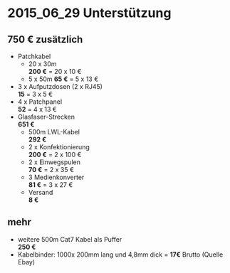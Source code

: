 # 2015_06_29 Unterstützung
## 750 € zusätzlich
* Patchkabel
  * 20 x 30m  
    **200 €** = 20 x 10 €
  * 5 x 50m 
    **65 €** = 5 x 13 €
* 3 x Aufputzdosen (2 x RJ45)  
  **15** = 3 x 5 €
* 4 x Patchpanel  
  **52** = 4 x 13 €
* Glasfaser-Strecken  
  **651 €**
    * 500m LWL-Kabel  
      **292 €**
    * 2 x Konfektionierung  
      **200 €** = 2 x 100 € 
    * 2 x Einwegspulen  
      **70 €** = 2 x 35 €
    * 3 Medienkonverter  
      **81 €** = 3 x 27 €
    * Versand  
      **8 €**

## mehr
* weitere 500m Cat7 Kabel als Puffer  
  **250 €**
* Kabelbinder: 1000x 200mm lang und 4,8mm dick = **17€** Brutto (Quelle Ebay)